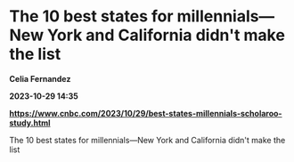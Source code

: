 # The 10 best states for millennials—New York and California didn't make the list
**Celia Fernandez**

**2023-10-29 14:35**

**https://www.cnbc.com/2023/10/29/best-states-millennials-scholaroo-study.html**

The 10 best states for millennials—New York and California didn't make the list